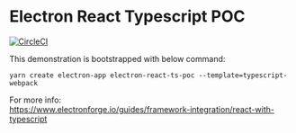 # Electron React Typescript POC

[![CircleCI](https://circleci.com/gh/CrazyOptimist/electron-react-ts-poc/tree/main.svg?style=svg)](https://circleci.com/gh/CrazyOptimist/electron-react-ts-poc/tree/main)

This demonstration is bootstrapped with below command:

```
yarn create electron-app electron-react-ts-poc --template=typescript-webpack
```

For more info:  
https://www.electronforge.io/guides/framework-integration/react-with-typescript
